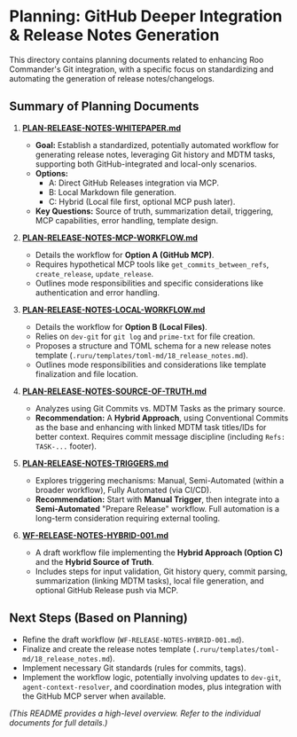 # Planning: GitHub Deeper Integration & Release Notes Generation

This directory contains planning documents related to enhancing Roo Commander's Git integration, with a specific focus on standardizing and automating the generation of release notes/changelogs.

## Summary of Planning Documents

1.  **[PLAN-RELEASE-NOTES-WHITEPAPER.md](./PLAN-RELEASE-NOTES-WHITEPAPER.md)**
    *   **Goal:** Establish a standardized, potentially automated workflow for generating release notes, leveraging Git history and MDTM tasks, supporting both GitHub-integrated and local-only scenarios.
    *   **Options:**
        *   A: Direct GitHub Releases integration via MCP.
        *   B: Local Markdown file generation.
        *   C: Hybrid (Local file first, optional MCP push later).
    *   **Key Questions:** Source of truth, summarization detail, triggering, MCP capabilities, error handling, template design.

2.  **[PLAN-RELEASE-NOTES-MCP-WORKFLOW.md](./PLAN-RELEASE-NOTES-MCP-WORKFLOW.md)**
    *   Details the workflow for **Option A (GitHub MCP)**.
    *   Requires hypothetical MCP tools like `get_commits_between_refs`, `create_release`, `update_release`.
    *   Outlines mode responsibilities and specific considerations like authentication and error handling.

3.  **[PLAN-RELEASE-NOTES-LOCAL-WORKFLOW.md](./PLAN-RELEASE-NOTES-LOCAL-WORKFLOW.md)**
    *   Details the workflow for **Option B (Local Files)**.
    *   Relies on `dev-git` for `git log` and `prime-txt` for file creation.
    *   Proposes a structure and TOML schema for a new release notes template (`.ruru/templates/toml-md/18_release_notes.md`).
    *   Outlines mode responsibilities and considerations like template finalization and file location.

4.  **[PLAN-RELEASE-NOTES-SOURCE-OF-TRUTH.md](./PLAN-RELEASE-NOTES-SOURCE-OF-TRUTH.md)**
    *   Analyzes using Git Commits vs. MDTM Tasks as the primary source.
    *   **Recommendation:** A **Hybrid Approach**, using Conventional Commits as the base and enhancing with linked MDTM task titles/IDs for better context. Requires commit message discipline (including `Refs: TASK-...` footer).

5.  **[PLAN-RELEASE-NOTES-TRIGGERS.md](./PLAN-RELEASE-NOTES-TRIGGERS.md)**
    *   Explores triggering mechanisms: Manual, Semi-Automated (within a broader workflow), Fully Automated (via CI/CD).
    *   **Recommendation:** Start with **Manual Trigger**, then integrate into a **Semi-Automated** "Prepare Release" workflow. Full automation is a long-term consideration requiring external tooling.

6.  **[WF-RELEASE-NOTES-HYBRID-001.md](../../workflows/WF-RELEASE-NOTES-HYBRID-001.md)**
    *   A draft workflow file implementing the **Hybrid Approach (Option C)** and the **Hybrid Source of Truth**.
    *   Includes steps for input validation, Git history query, commit parsing, summarization (linking MDTM tasks), local file generation, and optional GitHub Release push via MCP.

## Next Steps (Based on Planning)

*   Refine the draft workflow (`WF-RELEASE-NOTES-HYBRID-001.md`).
*   Finalize and create the release notes template (`.ruru/templates/toml-md/18_release_notes.md`).
*   Implement necessary Git standards (rules for commits, tags).
*   Implement the workflow logic, potentially involving updates to `dev-git`, `agent-context-resolver`, and coordination modes, plus integration with the GitHub MCP server when available.

*(This README provides a high-level overview. Refer to the individual documents for full details.)*